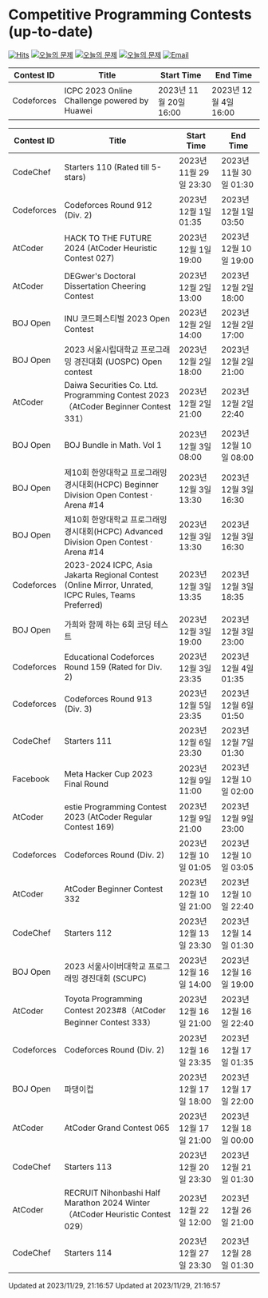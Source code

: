 Competitive Programming Contests (up-to-date)
========
[![Hits](https://hits.seeyoufarm.com/api/count/incr/badge.svg?url=https%3A%2F%2Fgithub.com%2Fika9810%2FCompetitive-Programming-Contests&count_bg=%2379C83D&title_bg=%23555555&icon=&icon_color=%23E7E7E7&title=hits&edge_flat=false)](https://hits.seeyoufarm.com)
[![오늘의 문제](https://img.shields.io/badge/Today's%20ABC-Link-lightpink)](https://github.com/ika9810/Atcoder-Daily-Contests/blob/main/ABC.md) 
[![오늘의 문제](https://img.shields.io/badge/Today's%20ARC-Link-orange)](https://github.com/ika9810/Atcoder-Daily-Contests/blob/main/ARC.md) 
[![오늘의 문제](https://img.shields.io/badge/Today's%20AGC-Link-red)](https://github.com/ika9810/Atcoder-Daily-Contests/blob/main/AGC.md) 
[![Email](https://img.shields.io/badge/Email-ika7204@naver.com-ff69b4)](mailTo:ika7204@naver.com)

 Contest ID | Title | Start Time | End Time |
---|---|---|---|
| Codeforces | ICPC 2023 Online Challenge powered by Huawei | 2023년 11월 20일 16:00 | 2023년 12월 4일 16:00 |

 Contest ID | Title | Start Time | End Time |
---|---|---|---|
| CodeChef | Starters 110 (Rated till 5-stars) | 2023년 11월 29일 23:30 | 2023년 11월 30일 01:30 |
| Codeforces | Codeforces Round 912 (Div. 2) | 2023년 12월 1일 01:35 | 2023년 12월 1일 03:50 |
| AtCoder | HACK TO THE FUTURE 2024 (AtCoder Heuristic Contest 027) | 2023년 12월 1일 19:00 | 2023년 12월 10일 19:00 |
| AtCoder | DEGwer's Doctoral Dissertation Cheering Contest | 2023년 12월 2일 13:00 | 2023년 12월 2일 18:00 |
| BOJ Open | INU 코드페스티벌 2023 Open Contest | 2023년 12월 2일 14:00 | 2023년 12월 2일 17:00 |
| BOJ Open | 2023 서울시립대학교 프로그래밍 경진대회 (UOSPC) Open contest | 2023년 12월 2일 18:00 | 2023년 12월 2일 21:00 |
| AtCoder | Daiwa Securities Co. Ltd. Programming Contest 2023（AtCoder Beginner Contest 331） | 2023년 12월 2일 21:00 | 2023년 12월 2일 22:40 |
| BOJ Open | BOJ Bundle in Math. Vol 1 | 2023년 12월 3일 08:00 | 2023년 12월 10일 08:00 |
| BOJ Open | 제10회 한양대학교 프로그래밍 경시대회(HCPC) Beginner Division Open Contest · Arena #14 | 2023년 12월 3일 13:30 | 2023년 12월 3일 16:30 |
| BOJ Open | 제10회 한양대학교 프로그래밍 경시대회(HCPC) Advanced Division Open Contest · Arena #14 | 2023년 12월 3일 13:30 | 2023년 12월 3일 16:30 |
| Codeforces | 2023-2024 ICPC, Asia Jakarta Regional Contest (Online Mirror, Unrated, ICPC Rules, Teams Preferred) | 2023년 12월 3일 13:35 | 2023년 12월 3일 18:35 |
| BOJ Open | 가희와 함께 하는 6회 코딩 테스트 | 2023년 12월 3일 19:00 | 2023년 12월 3일 23:00 |
| Codeforces | Educational Codeforces Round 159 (Rated for Div. 2) | 2023년 12월 3일 23:35 | 2023년 12월 4일 01:35 |
| Codeforces | Codeforces Round 913 (Div. 3) | 2023년 12월 5일 23:35 | 2023년 12월 6일 01:50 |
| CodeChef | Starters 111 | 2023년 12월 6일 23:30 | 2023년 12월 7일 01:30 |
| Facebook | Meta Hacker Cup 2023 Final Round | 2023년 12월 9일 11:00 | 2023년 12월 10일 02:00 |
| AtCoder | estie Programming Contest 2023 (AtCoder Regular Contest 169) | 2023년 12월 9일 21:00 | 2023년 12월 9일 23:00 |
| Codeforces | Codeforces Round (Div. 2) | 2023년 12월 10일 01:05 | 2023년 12월 10일 03:05 |
| AtCoder | AtCoder Beginner Contest 332 | 2023년 12월 10일 21:00 | 2023년 12월 10일 22:40 |
| CodeChef | Starters 112 | 2023년 12월 13일 23:30 | 2023년 12월 14일 01:30 |
| BOJ Open | 2023 서울사이버대학교 프로그래밍 경진대회 (SCUPC) | 2023년 12월 16일 14:00 | 2023년 12월 16일 19:00 |
| AtCoder | Toyota Programming Contest 2023#8（AtCoder Beginner Contest 333） | 2023년 12월 16일 21:00 | 2023년 12월 16일 22:40 |
| Codeforces | Codeforces Round (Div. 2) | 2023년 12월 16일 23:35 | 2023년 12월 17일 01:35 |
| BOJ Open | 파댕이컵 | 2023년 12월 17일 18:00 | 2023년 12월 17일 22:00 |
| AtCoder | AtCoder Grand Contest 065 | 2023년 12월 17일 21:00 | 2023년 12월 18일 00:00 |
| CodeChef | Starters 113 | 2023년 12월 20일 23:30 | 2023년 12월 21일 01:30 |
| AtCoder | RECRUIT Nihonbashi Half Marathon 2024 Winter（AtCoder Heuristic Contest 029） | 2023년 12월 22일 12:00 | 2023년 12월 26일 21:00 |
| CodeChef | Starters 114 | 2023년 12월 27일 23:30 | 2023년 12월 28일 01:30 |

Updated at 2023/11/29, 21:16:57
Updated at 2023/11/29, 21:16:57
